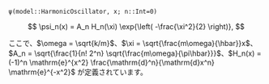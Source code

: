 `ψ(model::HarmonicOscillator, x; n::Int=0)`

$$
\psi_n(x) = A_n H_n(\xi) \exp{\left( -\frac{\xi^2}{2} \right)},
$$

ここで、$\omega = \sqrt{k/m}$、$\xi = \sqrt{\frac{m\omega}{\hbar}}x$、$A_n = \sqrt{\frac{1}{n! 2^n} \sqrt{\frac{m\omega}{\pi\hbar}}}$、$H_n(x) = (-1)^n \mathrm{e}^{x^2} \frac{\mathrm{d}^n}{\mathrm{d}x^n} \mathrm{e}^{-x^2}$ が定義されています。
